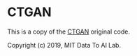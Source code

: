 # CTGAN

This is a copy of the [CTGAN](https://github.com/sdv-dev/CTGAN) original code.

Copyright (c) 2019, MIT Data To AI Lab.
